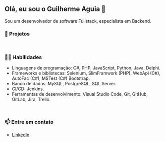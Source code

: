 ## Olá, eu sou o Guilherme Aguia 👋

Sou um desenvolvedor de software Fullstack, especialista em Backend. 

### 🚀 Projetos <br>

<br>

### 👨‍💻 Habilidades<br>
- Linguagens de programação: C#, PHP, JavaScript, Python, Java, Delphi.<br>
- Frameworks e bibliotecas: Selenium, SlimFramwork (PHP), WebApi (C#), AutoFac (C#), MSTest (C#) Bootstrap.<br>
- Banco de dados: MySQL, PostgreSQL, SQL Server.<br>
- CI/CD: Jenkins.<br>
- Ferramentas de desenvolvimento: Visual Studio Code, Git, GitHub, GitLab, Jira, Trello.<br>
<br>

### 📫 Entre em contato<br>
- [LinkedIn](https://www.linkedin.com/in/gui-aguiar/) <br>


<!--
**gui-aguiar/gui-aguiar** is a ✨ _special_ ✨ repository because its `README.md` (this file) appears on your GitHub profile.

Here are some ideas to get you started:

- 🔭 I’m currently working on ...
- 🌱 I’m currently learning ...
- 👯 I’m looking to collaborate on ...
- 🤔 I’m looking for help with ...
- 💬 Ask me about ...
- 📫 How to reach me: ...
- 😄 Pronouns: ...
- ⚡ Fun fact: ...
-->
